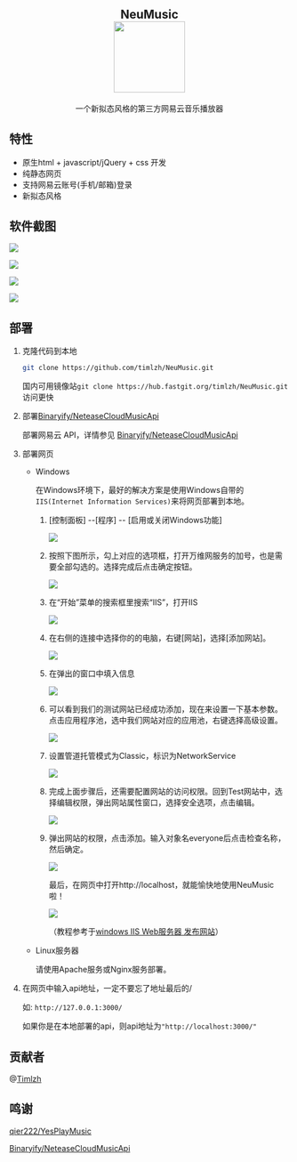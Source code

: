 <strong>
    <h2 align="center">NeuMusic    
    </br>
    <img src = "./source/img/icon.png" height="128px" weight="128px">
    </h2>
</strong>
<p align="center">
    一个新拟态风格的第三方网易云音乐播放器
</p>

## 特性

- 原生html + javascript/jQuery + css 开发
- 纯静态网页
- 支持网易云账号(手机/邮箱)登录
- 新拟态风格

## 软件截图

![](./source/img/cut1.png)

![](./source/img/cut3.png)

![](./source/img/cut2.png)

![](./source/img/cut4.png)

## 部署

1. 克隆代码到本地

   ```sh
   git clone https://github.com/timlzh/NeuMusic.git
   ```
   国内可用镜像站`git clone https://hub.fastgit.org/timlzh/NeuMusic.git`访问更快
   
2. 部署[Binaryify/NeteaseCloudMusicApi](https://github.com/Binaryify/NeteaseCloudMusicApi)

   部署网易云 API，详情参见 [Binaryify/NeteaseCloudMusicApi](https://github.com/Binaryify/NeteaseCloudMusicApi)

3. 部署网页

   - Windows

     在Windows环境下，最好的解决方案是使用Windows自带的`IIS(Internet Information Services)`来将网页部署到本地。

     1. [控制面板] --[程序] -- [启用或关闭Windows功能]

        ![](./source/img/md1.png)

     2. 按照下图所示，勾上对应的选项框，打开万维网服务的加号，也是需要全部勾选的。选择完成后点击确定按钮。

        ![](./source/img/md2.png)

     3. 在“开始”菜单的搜索框里搜索“IIS”，打开IIS

        ![](./source/img/md3.png)

     4. 在右侧的连接中选择你的的电脑，右键[网站]，选择[添加网站]。

        ![](./source/img/md4.png)

     5. 在弹出的窗口中填入信息

        ![](./source/img/md5.png)

     6. 可以看到我们的测试网站已经成功添加，现在来设置一下基本参数。点击应用程序池，选中我们网站对应的应用池，右键选择高级设置。

        ![](./source/img/md6.png)

     7. 设置管道托管模式为Classic，标识为NetworkService

        ![](./source/img/md7.png)

     8. 完成上面步骤后，还需要配置网站的访问权限。回到Test网站中，选择编辑权限，弹出网站属性窗口，选择安全选项，点击编辑。

        ![](./source/img/md8.png)

     9. 弹出网站的权限，点击添加。输入对象名everyone后点击检查名称，然后确定。

        ![](./source/img/md9.png)

        最后，在网页中打开http://localhost，就能愉快地使用NeuMusic啦！

        ![](./source/img/md10.png)

        （教程参考于[windows IIS Web服务器 发布网站](https://blog.csdn.net/lijie45655/article/details/95301916)）

   - Linux服务器

     请使用Apache服务或Nginx服务部署。

4. 在网页中输入api地址，一定不要忘了地址最后的/
   
   如: `http://127.0.0.1:3000/`
   
   如果你是在本地部署的api，则api地址为`"http://localhost:3000/"`

## 贡献者

@[Timlzh](https://github.com/timlzh/)

## 鸣谢

[qier222/YesPlayMusic](https://github.com/qier222/YesPlayMusic)

[Binaryify/NeteaseCloudMusicApi](https://github.com/Binaryify/NeteaseCloudMusicApi)




